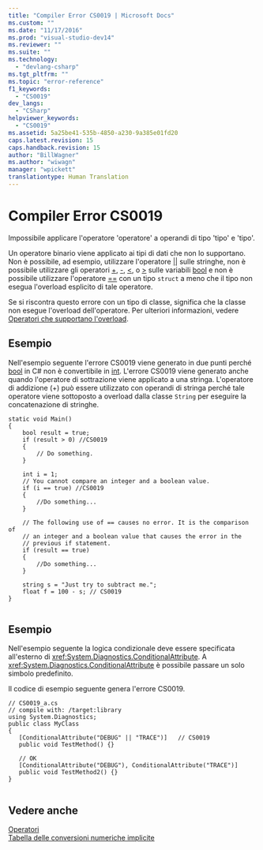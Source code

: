 ```yaml
---
title: "Compiler Error CS0019 | Microsoft Docs"
ms.custom: ""
ms.date: "11/17/2016"
ms.prod: "visual-studio-dev14"
ms.reviewer: ""
ms.suite: ""
ms.technology: 
  - "devlang-csharp"
ms.tgt_pltfrm: ""
ms.topic: "error-reference"
f1_keywords: 
  - "CS0019"
dev_langs: 
  - "CSharp"
helpviewer_keywords: 
  - "CS0019"
ms.assetid: 5a25be41-535b-4850-a230-9a385e01fd20
caps.latest.revision: 15
caps.handback.revision: 15
author: "BillWagner"
ms.author: "wiwagn"
manager: "wpickett"
translationtype: Human Translation
---
```

# Compiler Error CS0019
Impossibile applicare l'operatore 'operatore' a operandi di tipo 'tipo' e 'tipo'.  
  
 Un operatore binario viene applicato ai tipi di dati che non lo supportano.  Non è possibile, ad esempio, utilizzare l'operatore [&#124;&#124;](../../../csharp/language-reference/operators/conditional-or-operator.md) sulle stringhe, non è possibile utilizzare gli operatori [\+](../../../csharp/language-reference/operators/addition-operator.md), [\-](../../../csharp/language-reference/operators/subtraction-operator.md), [\<](../../../csharp/language-reference/operators/less-than-operator.md), o [\>](../../../csharp/language-reference/operators/greater-than-operator.md) sulle variabili [bool](../../../csharp/language-reference/keywords/bool.md) e non è possibile utilizzare l'operatore [\=\=](../../../csharp/language-reference/operators/equality-comparison-operator.md) con un tipo `struct` a meno che il tipo non esegua l'overload esplicito di tale operatore.  
  
 Se si riscontra questo errore con un tipo di classe, significa che la classe non esegue l'overload dell'operatore.  Per ulteriori informazioni, vedere [Operatori che supportano l'overload](../../../csharp/programming-guide/statements-expressions-operators/overloadable-operators.md).  
  
## Esempio  
 Nell'esempio seguente l'errore CS0019 viene generato in due punti perché [bool](../../../csharp/language-reference/keywords/bool.md) in C\# non è convertibile in [int](../../../csharp/language-reference/keywords/int.md).  L'errore CS0019 viene generato anche quando l'operatore di sottrazione viene applicato a una stringa.  L'operatore di addizione \(\+\) può essere utilizzato con operandi di stringa perché tale operatore viene sottoposto a overload dalla classe `String` per eseguire la concatenazione di stringhe.  
  
```  
static void Main()  
{  
    bool result = true;  
    if (result > 0) //CS0019  
    {  
        // Do something.  
    }  
  
    int i = 1;  
    // You cannot compare an integer and a boolean value.  
    if (i == true) //CS0019  
    {  
        //Do something...  
    }  
  
    // The following use of == causes no error. It is the comparison of  
    // an integer and a boolean value that causes the error in the   
    // previous if statement.  
    if (result == true)  
    {  
        //Do something...  
    }  
  
    string s = "Just try to subtract me.";  
    float f = 100 - s; // CS0019  
}  
  
```  
  
## Esempio  
 Nell'esempio seguente la logica condizionale deve essere specificata all'esterno di <xref:System.Diagnostics.ConditionalAttribute>.  A <xref:System.Diagnostics.ConditionalAttribute> è possibile passare un solo simbolo predefinito.  
  
 Il codice di esempio seguente genera l'errore CS0019.  
  
```  
// CS0019_a.cs  
// compile with: /target:library  
using System.Diagnostics;  
public class MyClass  
{  
   [ConditionalAttribute("DEBUG" || "TRACE")]   // CS0019  
   public void TestMethod() {}  
  
   // OK  
   [ConditionalAttribute("DEBUG"), ConditionalAttribute("TRACE")]  
   public void TestMethod2() {}  
}  
  
```  
  
## Vedere anche  
 [Operatori](../../../csharp/programming-guide/statements-expressions-operators/operators.md)   
 [Tabella delle conversioni numeriche implicite](../../../csharp/language-reference/keywords/implicit-numeric-conversions-table.md)